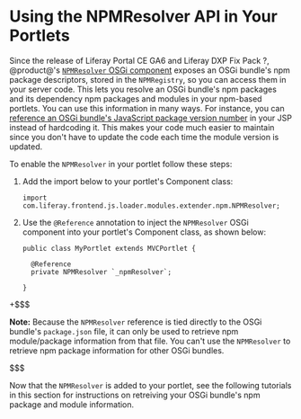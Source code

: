 # Using the NPMResolver API in Your Portlets [](id=using-the-npmresolver-api-in-your-portlets)
<!-- Need to update release version once it's known -->
Since the release of Liferay Portal CE GA6 and Liferay DXP Fix 
Pack ?, @product@'s 
[`NPMResolver` OSGi component](@app-ref@/foundation/latest/javadocs/com/liferay/frontend/js/loader/modules/extender/npm/NPMResolver.html) 
exposes an OSGi bundle's npm package descriptors, stored in the `NPMRegistry`, 
so you can access them in your server code. This lets you resolve an OSGi 
bundle's npm packages and its dependency npm packages and modules in your 
npm-based portlets. You can use this information in many ways. For instance, you 
can 
[reference an OSGi bundle's JavaScript package version number](/develop/tutorials/-/knowledge_base/7-0/obtaining-npm-package-descriptors#using-an-alias-to-reference-a-modules-package) 
in your JSP instead of hardcoding it. This makes your code much easier to 
maintain since you don't have to update the code each time the module version is 
updated. 

To enable the `NPMResolver` in your portlet follow these steps:

1.  Add the import below to your portlet's Component class:

        import com.liferay.frontend.js.loader.modules.extender.npm.NPMResolver;

2.  Use the `@Reference` annotation to inject the `NPMResolver` OSGi component
    into your portlet's Component class, as shown below:

        public class MyPortlet extends MVCPortlet {
          
          @Reference
          private NPMResolver `_npmResolver`;
          
        }

+$$$

**Note:** Because the `NPMResolver` reference is tied directly to the OSGi 
bundle's `package.json` file, it can only be used to retrieve npm 
module/package information from that file. You can't use the `NPMResolver` to 
retrieve npm package information for other OSGi bundles.

$$$
 
Now that the `NPMResolver` is added to your portlet, see the following 
tutorials in this section for instructions on retreiving your OSGi bundle's npm 
package and module information.
